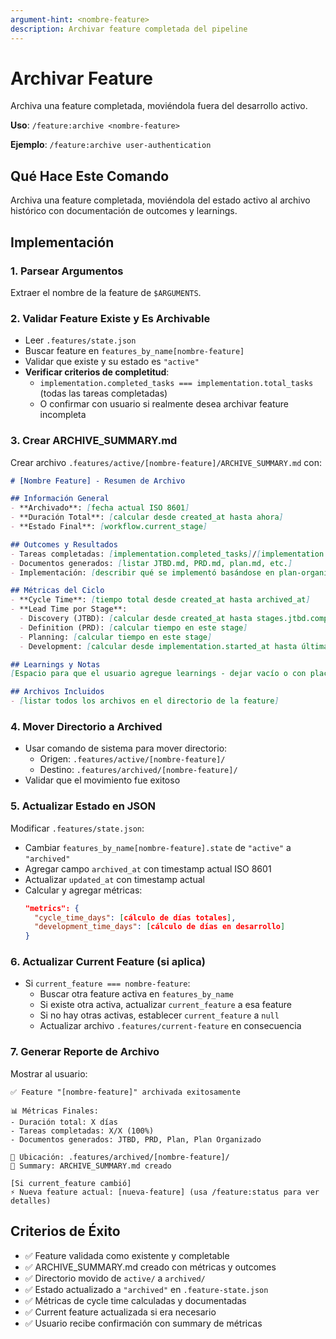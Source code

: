 ```yaml
---
argument-hint: <nombre-feature>
description: Archivar feature completada del pipeline
---
```


# Archivar Feature

Archiva una feature completada, moviéndola fuera del desarrollo activo.

**Uso**: `/feature:archive <nombre-feature>`

**Ejemplo**: `/feature:archive user-authentication`

## Qué Hace Este Comando

Archiva una feature completada, moviéndola del estado activo al archivo histórico con documentación de outcomes y learnings.

## Implementación

### 1. Parsear Argumentos
Extraer el nombre de la feature de `$ARGUMENTS`.

### 2. Validar Feature Existe y Es Archivable
- Leer `.features/state.json`
- Buscar feature en `features_by_name[nombre-feature]`
- Validar que existe y su estado es `"active"`
- **Verificar criterios de completitud**:
  - `implementation.completed_tasks === implementation.total_tasks` (todas las tareas completadas)
  - O confirmar con usuario si realmente desea archivar feature incompleta

### 3. Crear ARCHIVE_SUMMARY.md
Crear archivo `.features/active/[nombre-feature]/ARCHIVE_SUMMARY.md` con:

```markdown
# [Nombre Feature] - Resumen de Archivo

## Información General
- **Archivado**: [fecha actual ISO 8601]
- **Duración Total**: [calcular desde created_at hasta ahora]
- **Estado Final**: [workflow.current_stage]

## Outcomes y Resultados
- Tareas completadas: [implementation.completed_tasks]/[implementation.total_tasks]
- Documentos generados: [listar JTBD.md, PRD.md, plan.md, etc.]
- Implementación: [describir qué se implementó basándose en plan-organized.md]

## Métricas del Ciclo
- **Cycle Time**: [tiempo total desde created_at hasta archived_at]
- **Lead Time por Stage**:
  - Discovery (JTBD): [calcular desde created_at hasta stages.jtbd.completed_at]
  - Definition (PRD): [calcular tiempo en este stage]
  - Planning: [calcular tiempo en este stage]
  - Development: [calcular desde implementation.started_at hasta última tarea]

## Learnings y Notas
[Espacio para que el usuario agregue learnings - dejar vacío o con placeholder]

## Archivos Incluidos
- [listar todos los archivos en el directorio de la feature]
```

### 4. Mover Directorio a Archived
- Usar comando de sistema para mover directorio:
  - Origen: `.features/active/[nombre-feature]/`
  - Destino: `.features/archived/[nombre-feature]/`
- Validar que el movimiento fue exitoso

### 5. Actualizar Estado en JSON
Modificar `.features/state.json`:
- Cambiar `features_by_name[nombre-feature].state` de `"active"` a `"archived"`
- Agregar campo `archived_at` con timestamp actual ISO 8601
- Actualizar `updated_at` con timestamp actual
- Calcular y agregar métricas:
  ```json
  "metrics": {
    "cycle_time_days": [cálculo de días totales],
    "development_time_days": [cálculo de días en desarrollo]
  }
  ```

### 6. Actualizar Current Feature (si aplica)
- Si `current_feature === nombre-feature`:
  - Buscar otra feature activa en `features_by_name`
  - Si existe otra activa, actualizar `current_feature` a esa feature
  - Si no hay otras activas, establecer `current_feature` a `null`
  - Actualizar archivo `.features/current-feature` en consecuencia

### 7. Generar Reporte de Archivo
Mostrar al usuario:
```
✅ Feature "[nombre-feature]" archivada exitosamente

📊 Métricas Finales:
- Duración total: X días
- Tareas completadas: X/X (100%)
- Documentos generados: JTBD, PRD, Plan, Plan Organizado

📁 Ubicación: .features/archived/[nombre-feature]/
📝 Summary: ARCHIVE_SUMMARY.md creado

[Si current_feature cambió]
⚡ Nueva feature actual: [nueva-feature] (usa /feature:status para ver detalles)
```

## Criterios de Éxito

- ✅ Feature validada como existente y completable
- ✅ ARCHIVE_SUMMARY.md creado con métricas y outcomes
- ✅ Directorio movido de `active/` a `archived/`
- ✅ Estado actualizado a `"archived"` en `.feature-state.json`
- ✅ Métricas de cycle time calculadas y documentadas
- ✅ Current feature actualizada si era necesario
- ✅ Usuario recibe confirmación con summary de métricas
